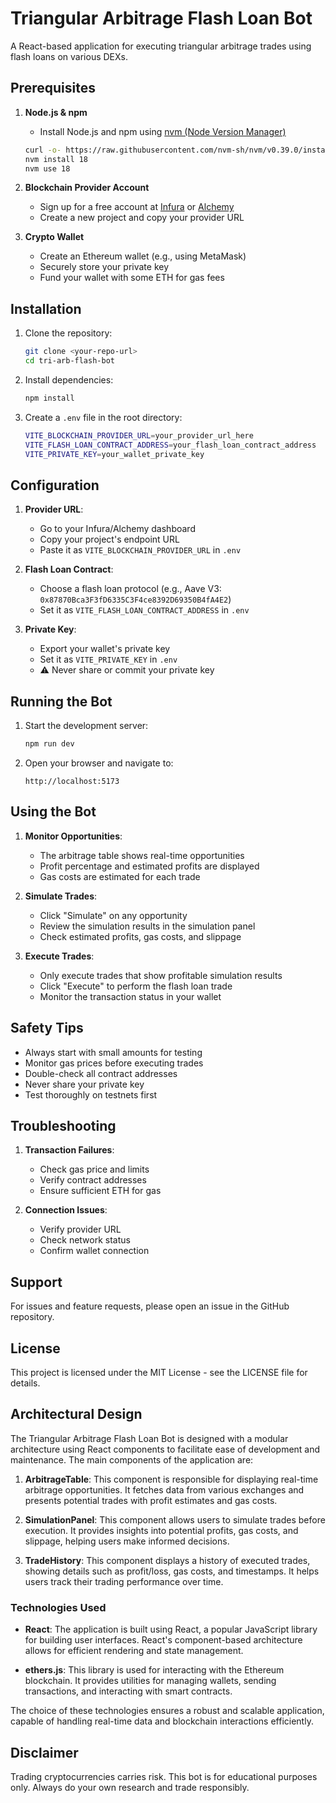 # Triangular Arbitrage Flash Loan Bot

A React-based application for executing triangular arbitrage trades using flash loans on various DEXs.

## Prerequisites

1. **Node.js & npm**
   - Install Node.js and npm using [nvm (Node Version Manager)](https://github.com/nvm-sh/nvm#installing-and-updating)
   ```sh
   curl -o- https://raw.githubusercontent.com/nvm-sh/nvm/v0.39.0/install.sh | bash
   nvm install 18
   nvm use 18
   ```

2. **Blockchain Provider Account**
   - Sign up for a free account at [Infura](https://infura.io) or [Alchemy](https://alchemy.com)
   - Create a new project and copy your provider URL

3. **Crypto Wallet**
   - Create an Ethereum wallet (e.g., using MetaMask)
   - Securely store your private key
   - Fund your wallet with some ETH for gas fees

## Installation

1. Clone the repository:
   ```sh
   git clone <your-repo-url>
   cd tri-arb-flash-bot
   ```

2. Install dependencies:
   ```sh
   npm install
   ```

3. Create a `.env` file in the root directory:
   ```sh
   VITE_BLOCKCHAIN_PROVIDER_URL=your_provider_url_here
   VITE_FLASH_LOAN_CONTRACT_ADDRESS=your_flash_loan_contract_address
   VITE_PRIVATE_KEY=your_wallet_private_key
   ```

## Configuration

1. **Provider URL**: 
   - Go to your Infura/Alchemy dashboard
   - Copy your project's endpoint URL
   - Paste it as `VITE_BLOCKCHAIN_PROVIDER_URL` in `.env`

2. **Flash Loan Contract**:
   - Choose a flash loan protocol (e.g., Aave V3: `0x87870Bca3F3fD6335C3F4ce8392D69350B4fA4E2`)
   - Set it as `VITE_FLASH_LOAN_CONTRACT_ADDRESS` in `.env`

3. **Private Key**:
   - Export your wallet's private key
   - Set it as `VITE_PRIVATE_KEY` in `.env`
   - ⚠️ Never share or commit your private key

## Running the Bot

1. Start the development server:
   ```sh
   npm run dev
   ```

2. Open your browser and navigate to:
   ```
   http://localhost:5173
   ```

## Using the Bot

1. **Monitor Opportunities**:
   - The arbitrage table shows real-time opportunities
   - Profit percentage and estimated profits are displayed
   - Gas costs are estimated for each trade

2. **Simulate Trades**:
   - Click "Simulate" on any opportunity
   - Review the simulation results in the simulation panel
   - Check estimated profits, gas costs, and slippage

3. **Execute Trades**:
   - Only execute trades that show profitable simulation results
   - Click "Execute" to perform the flash loan trade
   - Monitor the transaction status in your wallet

## Safety Tips

- Always start with small amounts for testing
- Monitor gas prices before executing trades
- Double-check all contract addresses
- Never share your private key
- Test thoroughly on testnets first

## Troubleshooting

1. **Transaction Failures**:
   - Check gas price and limits
   - Verify contract addresses
   - Ensure sufficient ETH for gas

2. **Connection Issues**:
   - Verify provider URL
   - Check network status
   - Confirm wallet connection

## Support

For issues and feature requests, please open an issue in the GitHub repository.

## License

This project is licensed under the MIT License - see the LICENSE file for details.

## Architectural Design

The Triangular Arbitrage Flash Loan Bot is designed with a modular architecture using React components to facilitate ease of development and maintenance. The main components of the application are:

1. **ArbitrageTable**: This component is responsible for displaying real-time arbitrage opportunities. It fetches data from various exchanges and presents potential trades with profit estimates and gas costs.

2. **SimulationPanel**: This component allows users to simulate trades before execution. It provides insights into potential profits, gas costs, and slippage, helping users make informed decisions.

3. **TradeHistory**: This component displays a history of executed trades, showing details such as profit/loss, gas costs, and timestamps. It helps users track their trading performance over time.

### Technologies Used

- **React**: The application is built using React, a popular JavaScript library for building user interfaces. React's component-based architecture allows for efficient rendering and state management.

- **ethers.js**: This library is used for interacting with the Ethereum blockchain. It provides utilities for managing wallets, sending transactions, and interacting with smart contracts.

The choice of these technologies ensures a robust and scalable application, capable of handling real-time data and blockchain interactions efficiently.

## Disclaimer

Trading cryptocurrencies carries risk. This bot is for educational purposes only. Always do your own research and trade responsibly.
